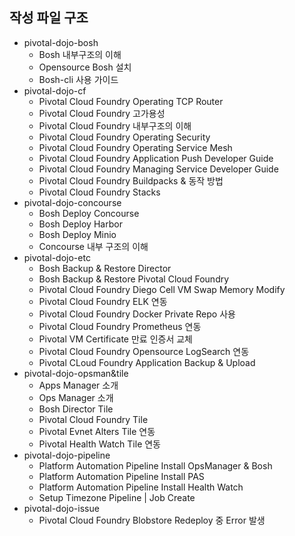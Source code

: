 ## 작성 파일 구조

- pivotal-dojo-bosh
	- Bosh 내부구조의 이해
	- Opensource Bosh 설치
	- Bosh-cli 사용 가이드
- pivotal-dojo-cf
	- Pivotal Cloud Foundry Operating TCP Router
	- Pivotal Cloud Foundry 고가용성
	- Pivotal Cloud Foundry 내부구조의 이해
	- Pivotal Cloud Foundry Operating Security
	- Pivotal Cloud Foundry Operating Service Mesh
	- Pivotal Cloud Foundry Application Push Developer Guide
	- Pivotal Cloud Foundry Managing Service Developer Guide
	- Pivotal Cloud Foundry Buildpacks & 동작 방법
	- Pivotal Cloud Foundry Stacks
-  pivotal-dojo-concourse
	- Bosh Deploy Concourse
	- Bosh Deploy Harbor
	- Bosh Deploy Minio
	- Concourse 내부 구조의 이해
- pivotal-dojo-etc
	- Bosh Backup & Restore Director
	- Bosh Backup & Restore Pivotal Cloud Foundry
	- Pivotal Cloud Foundry Diego Cell VM Swap Memory Modify
	- Pivotal Cloud Foundry ELK 연동
	- Pivotal Cloud Foundry Docker Private Repo 사용
	- Pivotal Cloud Foundry Prometheus  연동
	- Pivotal VM Certificate 만료 인증서 교체
	- Pivotal Cloud Foundry Opensource LogSearch 연동
	- Pivotal CLoud Foundry Application Backup & Upload
- pivotal-dojo-opsman&tile
	- Apps Manager 소개
	- Ops Manager 소개
	- Bosh Director Tile
	- Pivotal Cloud Foundry Tile
	- Pivotal Evnet Alters Tile 연동
	- Pivotal Health Watch Tile 연동
- pivotal-dojo-pipeline
	- Platform Automation Pipeline Install OpsManager & Bosh
	- Platform Automation Pipeline Install PAS
	- Platform Automation Pipeline Install Health Watch
	- Setup Timezone Pipeline | Job Create
- pivotal-dojo-issue
	- Pivotal Cloud Foundry Blobstore Redeploy 중 Error 발생
